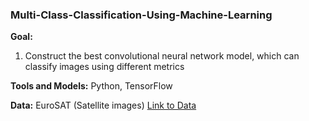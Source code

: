 ### Multi-Class-Classification-Using-Machine-Learning  
**Goal:**
1. Construct the best convolutional neural network model, which can classify images using different metrics


**Tools and Models:** Python, TensorFlow

**Data:** EuroSAT (Satellite images) [Link to Data](https://github.com/phelber/eurosat)
